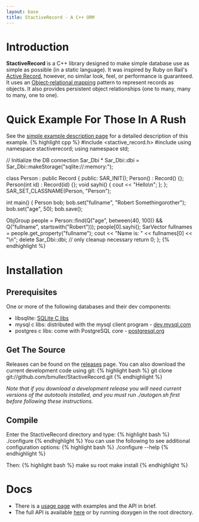 ```yaml
---
layout: base
title: StactiveRecord - A C++ ORM
---
```

# Introduction
**StactiveRecord** is a C++ library designed to make simple database use as simple as possible (in a static language).  It was inspired by Ruby on Rail's [Active Record](http://wiki.rubyonrails.org/rails/pages/ActiveRecord), however, no similar look, feel, or performance is guaranteed.  It uses an [Object-relational mapping](http://en.wikipedia.org/wiki/Object-relational_mapping) pattern to represent records as objects.  It also provides persistent object relationships (one to many, many to many, one to one).

# Quick Example For Those In A Rush 
See the [simple example description page](exampledescription.html) for a detailed description of this example.
{% highlight cpp %}
#include <stactive_record.h>
#include <iostream>
using namespace stactiverecord;
using namespace std;

// Initialize the DB connection
Sar_Dbi * Sar_Dbi::dbi = Sar_Dbi::makeStorage("sqlite://:memory:");

class Person : public Record<Person> {
public:
  SAR_INIT();
  Person() : Record<Person>() {};
  Person(int id) : Record<Person>(id) {};
  void sayhi() { cout << "Hello\n"; };
};
SAR_SET_CLASSNAME(Person, "Person");

int main() {
  Person bob;
  bob.set("fullname", "Robert Somethingorother");
  bob.set("age", 50);
  bob.save();

  ObjGroup<Person> people = Person::find(Q("age", between(40, 100)) && Q("fullname", startswith("Robert")));
  people[0].sayhi();
  SarVector<string> fullnames = people.get_property<string>("fullname");
  cout << "Name is: " << fullnames[0] << "\n";
  delete Sar_Dbi::dbi; // only cleanup necessary
  return 0;
};
{% endhighlight %}

# Installation

## Prerequisites 

One or more of the following databases and their dev components:
 * libsqlite: [SQLite C libs](http://www.sqlite.org)
 * mysql c libs: distributed with the mysql client program - [dev.mysql.com](http://dev.mysql.com/downloads/mysql/)
 * postgres c libs: come with PostgreSQL core - [postgresql.org](http://www.postgresql.org/download/)

## Get The Source 
Releases can be found on the [releases](releases.html) page.  You can also download the current development code using git:
{% highlight bash %}
git clone git://github.com/bmuller/StactiveRecord.git
{% endhighlight %}

*Note that if you download a development release you will need current versions of the autotools installed, and you must run ./autogen.sh first before following these instructions.*

## Compile 
Enter the StactiveRecord directory and type:
{% highlight bash %}
./configure
{% endhighlight %}
You can use the following to see additional configuration options:
{% highlight bash %}
./configure --help
{% endhighlight %}

Then:
{% highlight bash %}
make
su root
make install
{% endhighlight %}

# Docs
 * There is a [usage page](usage.html) with examples and the API in brief.
 * The full API is available [here](apidocs/index.html) or by running doxygen in the root directory.

